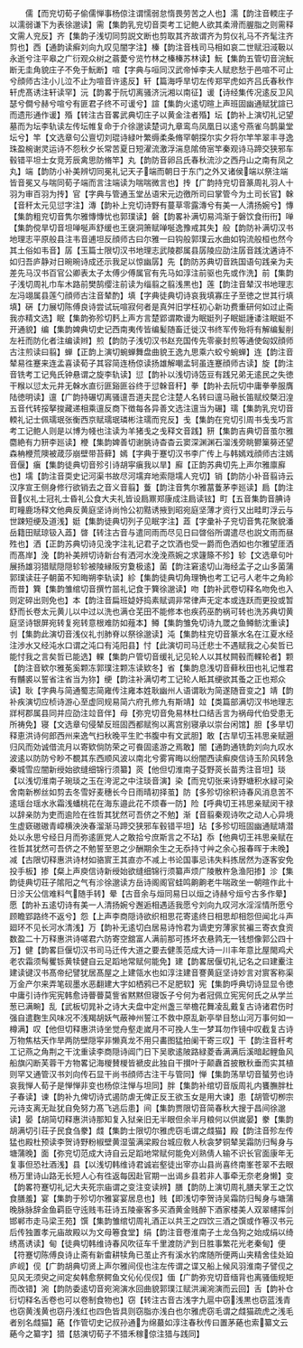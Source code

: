 <!-- { "loadSidebar": true } -->
　　儒【而兖切荀子偷儒惮事杨倞注谓懦弱怠惰畏劳苦之人也】濡【韵注音輭庄子以濡弱谦下为表徐邈读】需【集韵乳兖切音耎考工记鲍人欲其柔滑而腛脂之则需释文需人兖反】齐【集韵子浅切同剪説文断也剪取其齐故谓齐为剪仪礼马不齐髦注齐剪也】西【通韵读癣刘向九叹见闇字注】榛【韵注音栈司马相如哀二世赋汨淢靸以永逝兮注平皋之广衍观众树之蓊薆兮览竹林之榛榛苏林读】魭【集韵五管切音浣魭断无圭角貌庄子不免于魭断】喧【字典与咺同汉武帝悼李夫人赋悲愁于邑喧不可止兮顔师古注小儿泣不止为喧音许逺反】轩【篇海呼旱切左传郑罕虎如齐吕氏春秋作轩虎髙诱注轩读罕】沅【韵畧于阮切离骚济沅湘以南征】谖【诗经集传况逺反卫风瑟兮僴兮赫兮喧兮有匪君子终不可谖兮】諠【集韵火逺切暄上声班固幽通赋犹諠已而遗形通作谖】殙【转注古音畧武典切庄子以黄金注者殙】坛【韵补上演切礼记望墓而为坛李轨读左传坛帷复命于介徐邈读楚词九章鸾鸟凤凰日以逺兮燕雀乌鹊巢堂坛兮】竿【文选章句公亶切刘琨诗緑叶繁缛柔条脩罕朝探尔实夕将尔竿竿翠丰寻逸珠盈椀谢灵运诗不怨秋夕长常苦夏日短濯流激浮湍息隂倚宻竿秦观诗马蹄交狭邪车毂错平坦士女竞芳辰禽思防脩竿】丸【韵防音卵吕氏春秋流沙之西丹山之南有凤之丸】端【韵防小补美辨切同冕礼记天子端而朝日于东门之外又诸侯端以祭注端皆音冕又与喘同荀子端而言注端读为喘喘微言也】抟【广韵持兖切音篆周礼羽人十羽为审百羽为抟】官【字典与管通玉堂丛语宋元边徼所司曰掌管今为土司长官】榦【音秆太元见愆字注】漙【韵补上兖切诗野有蔓草零露漙兮有美一人清扬婉兮】慱【集韵粗兖切音隽尔雅慱慱忧也郭璞读】磐【韵畧补满切易鸿渐于磐饮食衎衎】啴【集韵傥旱切音坦啴唌声舒缓也王襃洞箫赋啴唌逸豫戒其失】般【韵防补满切汉书地理志平原般县注韦音逋坦反顔师古曰尔雅一曰钩般郭璞云水曲如钩流般桓也然今其土俗如韦音】孱【玉篇士限切汉书地理志武陵郡属县孱陵应劭注孱音践沈遘诗不如归吾庐静对日晼晼诗成还示我足以惊幽孱】先【韵防苏典切音跣国语句践亲为夫差先马汉书百官公卿表太子太傅少傅属官有先马如淳注前驱也先或作洗】前【集韵子浅切周礼巾车木路前樊鹄缨注前读为缁翦之翦浅黒也】莲【韵注音辇汉书地理志左冯翊属县莲勺顔师古注音辇酌】填【字典徒典切诗哀我填寡庄子至徳之世其行填填】硏【力展切陈傅良诗尝试玩喧寂何者是真舛旧学枉初心新功费重研何如过止斋我亦精文选】眠【集韵弥殄切麫上声方言楚郢谓欺谩为眠娗列子眠娗諈诿注眠娗不开通貌】编【集韵婢典切史记西南夷传皆编髪随畜迁徙汉书终军传殆将有解编髪削左衽而防化者注编读辫】煎【韵防子浅切汉书赵充国传先零豪封煎等通使匈奴顔师古注煎读曰翦】蝉【正韵上演切蜿蝉舞盘曲貌王逸九思乘六蛟兮蜿蝉】连【韵注音辇易徃蹇来连孟喜读荀子其容简连杨倞读扬雄解嘲孟轲虽连蹇顔师古读】旋【韵注音铣考工记鳬氏钟悬谓之旋李轨读】愆【韵补以浅切诗笾豆有践兄弟无逺民之失徳干糇以愆太元井无榦水直衍匪谿匪谷终于愆榦音秆】拳【韵补去阮切中庸拳拳服膺陆徳明读】邅【广韵持碾切离骚邅吾道夫昆仑注楚人名转曰邅马融长笛赋绞槩汨湟五音代转挼拏捘藏递相乘邅反商下徴每各异善文选注邅当为碾】瓀【集韵乳兖切音輭礼记士佩瓀珉张衡西京赋瓀珉璘彬注瓀而兖反】戋【集韵在兖切引周书戋戋巧言考工记鲍人则是以博为帴也注读为羊猪戋之戋释文音践】豜【集韵吉典切音茧尔雅麕絶有力豜李廵读】楩【集韵婢善切谢朓诗杳杳云窦深渊渊石溜浅旁眺鬰篥簩还望森柟楩荒隩被葴莎崩壁带苔藓】嫣【字典于蹇切汉书李广传上与韩嫣戏顔师古注嫣音偃】瘨【集韵徒典切音殄引诗胡寜瘨我以旱】廯【正韵苏典切先上声尔雅廪廯也】壖【韵注音耎史记河渠书故尽河壖弃地索隠壖人兖切】销【韵防小补音翦诗云汉序宣王侧身修行欲销去之音义音翦】藑【韵注音隽尔雅葍藑茅李廵读】扃【韵注音仪礼士冠礼士昏礼公食大夫礼皆设扃鼏郑康成注扃读铉】町【五音集韵音腆诗町疃鹿场释文他典反黄庭坚诗尚怜公初黠诱掖到昭宛庭坚薄才资行又出畦町浮云与世踈短绠及道浅】娗【集韵徒典切列子见眠字注】蕋【字彚补子兖切音隽花聚貌潘岳籍田赋琼钑入蕋】晵【转注古音与遣同雨而尽见日曰晵俗所谓遣尽也説文雨而昼殅也】洒【正韵苏典切诗见浼字注礼记君子之饮酒也受一爵而色洒如也尔雅望厓洒而髙岸】浼【韵补美辨切诗新台有洒河水浼浼燕婉之求籧篨不殄】轸【文选章句叶展扬雄羽猎赋隠隠轸轸被陵縁阪穷夐极逺】菌【韵注窘逺切山海经孟子之山多菌蒲郭璞读荘子朝菌不知晦朔李轨读】紾【集韵徒典切角理觕也考工记弓人老牛之角紾而昔】簨【集韵雏绾切音撰竹噐礼记食于簨徐邈读】吻【韵补武卷切释名吻免也入则定碎出则免也】本【韵注音扁班媫妤捣素赋调非常律声无定本或连跃而更投或暂舒而长卷太元黄儿以中过以洗也满仓芜田不能修本也疾药巫酌祸可转也洗苏典切黄庭坚诗银屏宛转复宛转意根难防如薤本】鳟【集韵雏免切诗九罭之鱼鳟鲂沈重读】刌【集韵此演切音浅仪礼刌肺脊以祭徐邈读】沌【集韵柱兖切音篆水名在江夏水经注渉水又经沌水口谓之沌口有沌阳县】忖【此演切司马迁悲士不遇赋我之心矣哲已能忖我之言矣哲已能选】輠【集韵户管切音缓礼记见轮人以其杖闗毂而輠轮者】颗【韵注音欵尔雅莬奚颗冻郭璞注颗冻读欵冬】省【集韵息浅切音藓秋田也礼记惟君有黼裘以誓省注省当为狝】绠【韵注补满切考工记轮人眡其绠欲其蚤之正也郑众读】耿【字典与简通蜀志简雍传注雍本姓耿幽州人语谓耿为简遂随音变之】靖【韵补疾演切应桢诗游心至虚同规易简六府孔修九有斯靖】竝【类篇部满切汉书地理志牂柯郡属县同并应劭注竝音伴】母【弥兖切音免易林杜口结舌言为祸母代伯受患无所祷免】寝【文选章句侵辇反班固西都赋徇以离宫别寝承以崇台闲馆】胆【多旱切释恵洪诗何郎西州来逸气扫秋晚平生贮书腹中有文武胆】敢【古旱切玉祎思亲赋遡归风而効诚借流月以寄欵倘防荣之可飬固逺游之焉敢】闇【通韵通铣韵刘向九叹水波逺以防防兮眇不覩其东西顺风波以南北兮雾宵晦以纷闇西读癣庾信诗玉阶风转急秦城雪应闇新绶始欲缝细锦行须纂】菼【他但切淮南子芟野菼长苗秀注音坦】琰【以浅切淮南子琬琰之玉在洿泥之中注琰音演】染【而兖切张来诗野塘积水緑可染舍南新栁丝如剪去冬雪好麦穗长今日雨晴初择茧】防【多殄切徐积诗春风消息苦不逺瑶台瑶水氷霜浅蟠桃花在海东邉此花不烦春一防】险【呼典切王祎思亲赋闵干禄以辞亲防为吏而逾险在徃哲其犹然可吾侪之不勉】渐【音翦秦观诗吹之动人心异境生虚窽磝磝青嶂横泱泱春溜渐马蹄交狭邪车毂错平坦】玷【多殄切班固幽通赋靖潜处以永思兮经日月而弥逺匪党人之敢拾兮庶斯言之不玷】忝【他典切王祎思亲赋在徃哲其犹然可吾侪之不勉誓至恩之少酬期余生之无忝持寸艸之余心报春晖于未晚】减【古限切释惠洪诗材如骆賔王其直亦不减上书论国事忌讳失料拣居然为逐客安免投手板】掺【粲上声庾信诗新绶始欲缝细锦行须纂声烦广陵散杵急渔阳掺】沴【集韵徒典切荘子隂阳之气有沴徐邈读方岳诗阁阁官蛙鸣齁齁老牛喘政坐一朝暄作此十日沴天公信难料气随手转】晕【古音余与烜同易日以烜之诗赫兮烜兮古多作晕】愿【韵补五逺切诗有美一人清扬婉兮邂逅相遇适我愿兮刘向九叹河水淫淫情所愿兮顾瞻郢路终不返兮】怨【上声李商隠诗欲织相思花寄逺终日相思却相怨但闻北斗声廻环不见长河水清浅】万【韵补无逺切白居易诗怜君为谪吏穷薄家贫褊三寄衣食资数盈二十万释惠洪诗嗟君六防寄空舘富人满前那可拣坏衣悬鹑无一钱想像郭公四十万】健【韵畧巨偃切汉书司马迁传大道之要去健羡范成大诗一川丰年意比屋閙鸡犬老农霜须髩矍铄黄犊健自云足蹈地常赋何能免】建【韵畧居偃切礼记名之曰建櫜注建读键汉书髙帝纪譬犹居髙屋之上建瓴水也如淳注建音謇黄庭坚诗妙言对賔客称渠万金产尔来弄笔砚墨水恶翻建大字如栖鸦已不足肥软】宪【集韵呼典切诗显显令徳中庸引诗作宪宪韩愈诗瞢瞢莫訾省黙黙但寝饭子兮何为者冠佩立宪宪何氏之从学兰葱已满畹】乱【武板切晁补之诗大夫盘中定州盏三举檐花舞凌乱戴复古诗诸君伤时强自遣麴生风味况不浅羯胡妖气蔽神州誓江不救中原乱新亭举目愁山河万事何如一樽满】叹【他但切释惠洪诗坐觉舟壑走嵗月不可挽人生一梦耳勿作镜中叹截复古诗万物焦枯天作旱两防壁隠寜非懒真龙不用只畵图猛拍阑干寄三叹】干【韵注音秆考工记燕之角荆之干沈重读李商隠诗阊门日下吴歌逺陂路緑菱香满满后溪暗起鲤鱼风船旗闪断芙蓉干方物畧记海椶賛椶皆褫皮此独自干攅叶于颠纛首披散秋垂而实其植则罕又通管汉书刘向传石显干尚书顔师古注干与管同】惮【集韵荡旱切音蜑劳也诗哀我惮人荀子是惮惮非变也杨倞注惮与坦同】胖【集韵补绾切音版周礼内饔膴胖杜子春读】谏【韵补九俾切诗式遏防虐无俾正反王欲玉女是用大谏】患【胡管切栁宗元诗支离无趾犹自免努力髙飞逃后患】间【集韵贾限切音简春秋大搜于昌间徐邈读】晏【胡简切释惠洪诗那知复入狱亲旧无半眼但余半月粮何以供嵗晏】豢【集韵胡满切引荘子民食刍豢】虥【集韵士限切尔雅虎窃毛谓之虥猫】殿【韵注音殄左传猛也殿杜预读李贺诗野粉椒壁黄湿萤满梁殿台城应敎人秋衾梦铜辇吴霜防归髩身与塘蒲晚】面【弥兖切范成大诗自云足蹈地常赋何能免刈熟倩人输不识长官面康年无复事但恐社酒浅】县【以浅切韩维诗君诚岩壑徒出宰亦山县尚喜终南峯苍翠不去眼杨万里诗山路无长短人心有徃返每因赴官期一出谒乡县若非人事牵无奈老身懒】变【韵畧符蹇切礼记大夫死宗庙谓之变注变读辨】膳【韵防上演切周礼膳夫掌王之饮食膳羞】宴【集韵于殄切尔雅宴宴居息也】贱【即浅切李贺诗吴霜防归髩身与塘蒲晚脉脉辞金鱼羁臣守迍贱韦荘诗五陵豪客多买酒黄金贱醉下酒家楼美人双翠幰挥剑邯郸市走马梁王苑】馔【集韵雏绾切周礼酒正以共王之四饮三酒之馔或作箞汉书元后传独置孝元庙故殿以为文母箞食堂】绢【韵注音卷淮南子土龙刍狗之始成绢以绮绣髙诱读】甸【徒典切韩维诗春风吹征车千里渡防浐到日胜事繁花光老秦甸】便【符蹇切陈傅良诗止斋有新畬耕犊角已茧止齐有溪水钓席随所便两山夹精舍佳处廹庐岘】伣【广韵胡典切贤上声尔雅间伣也注左传谓之谍又船上候风羽淮南子譬伣之见风无须臾之间定矣韩愈祭鳄鱼文伈伈伣伣】偭【广韵弥兖切音缅背也离骚偭规矩而改错】涴【韵防委逺切音宛涴演水回曲貌郭璞江赋洪澜涴演而云回】舌【韵补仓衍切释名舌卷也可以卷制食物也】窃【转注古音古浅字九扈中窃浅黒也窃蓝浅青也窃黄浅黄也窃丹浅红也四色皆具则窃脂亦浅白也尔雅虎窃毛谓之虥猫疏虎之浅毛者别名虥猫】蕝【作管切史记叔孙通为绵蕞如淳注春秋传曰置茅蕝也索纂文云蕝今之纂字】猎【慈演切荀子不猎禾稼倞注猎与践同】
